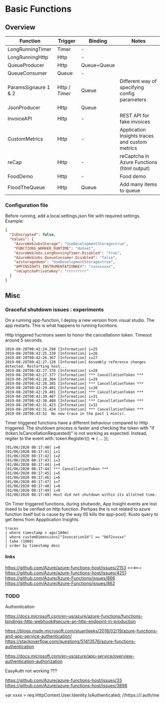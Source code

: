 ﻿# Basic Functions

## Overview

|Function|Trigger|Binding|Notes|
|-|-|-|-|
|LongRunningTimer|Timer|-|
|LongRunningHttp|Http|-|
|QueueProducer|Http|Queue+Queue|
|QueueConsumer|Queue|-|
|ParamsSignaure 1 & 2 | Http / Timer | Queue | Different way of specifying config parameters |
|JsonProducer|Http|Queue|
|InvoiceAPI|Http|-|REST API for fake invoices|
|CustomMetrics|Http|-|Application Insights traces and custom metrics|
|reCap | Http | - | reCaptcha in Azure Functions (html output) |
|FoodDemo | Http | - | Food demo |
|FloodTheQueue | Http | Queue | Add many items to queue |


### Configuration file
Before running, add a local.settings.json file with required settings.  
Example:
```json
{
  "IsEncrypted": false,
  "Values": {
    "AzureWebJobsStorage": "UseDevelopmentStorage=true",
    "FUNCTIONS_WORKER_RUNTIME": "dotnet",
    "AzureWebJobs.LongRunningTimer.Disabled": "true",
    "AzureWebJobs.QueueConsumer.Disabled": "false",
    "azstoragedemo": "UseDevelopmentStorage=true",
    "APPINSIGHTS_INSTRUMENTATIONKEY": "xxxxxxxxx",
    "reCaptchaPrivateKey": "rrrrrrrrr"
  }
}
```


## Misc

### Graceful shutdown issues : experiments

On a running app-function, I deploy a new version from visual studio. The app restarts. This is what happens to running fucntions.

Http triggered fucntions seem to honor the cancellationn token. Timeout around 5 seconds.

```
2019-08-28T00:42:24.298 [Information] i=25
2019-08-28T00:42:25.330 [Information] i=26
2019-08-28T00:42:26.367 [Information] i=27
2019-08-28T00:42:27.128 [Information] Assembly reference changes detected. Restarting host...
2019-08-28T00:42:27.376 [Information] i=28
2019-08-28T00:42:27.377 [Information] *** CancellationToken ***
2019-08-28T00:42:28.384 [Information] i=29
2019-08-28T00:42:28.385 [Information] *** CancellationToken ***
2019-08-28T00:42:29.401 [Information] i=30
2019-08-28T00:42:29.401 [Information] *** CancellationToken ***
2019-08-28T00:42:30.407 [Information] i=31
2019-08-28T00:42:30.408 [Information] *** CancellationToken ***
2019-08-28T00:42:31.423 [Information] i=32
2019-08-28T00:42:31.424 [Information] *** CancellationToken ***
2019-08-28T00:43:52  No new trace in the past 1 min(s).
```

Timer triggered functions have a different behaviour compared to Http triggered. The shutdown process is faster and checking the token with "if (token.IsCancellationRequested)" is not working as expected. Instead, regiter to the event with:
token.Register(() => { \... });

```
[01/06/2020 08:17:40] i=0
[01/06/2020 08:17:41] i=1
[01/06/2020 08:17:42] i=2
[01/06/2020 08:17:43] i=3
[01/06/2020 08:17:44] i=4
[01/06/2020 08:17:44] *** CancellationToken ***
[01/06/2020 08:17:45] i=5
[01/06/2020 08:17:46] i=6
[01/06/2020 08:17:47] i=7
[01/06/2020 08:17:48] i=8
[01/06/2020 08:17:49] i=9
[01/06/2020 08:17:49] Host did not shutdown within its allotted time.
```

On Timer triggered functions, during shutwodn, App Insight events are lost (need to be verified on http function. Perhpas the is not related to azure function itself but is cause by the way IIS kills the app-pool).
Kusto query to get items from Appplication Insights.

```
traces 
| where timestamp > ago(100m)
| where customDimensions["InvocationId"] == "b6f2xxxxx"
| take (1000)
| order by timestamp desc
```


#### links
https://github.com/Azure/azure-functions-host/issues/2153   <<<===  
https://github.com/Azure/azure-functions-host/issues/4251  
https://github.com/Azure/Azure-Functions/issues/866  
https://github.com/Azure/Azure-Functions/issues/862  


### TODO

Authentication  

https://docs.microsoft.com/en-us/azure/azure-functions/functions-bindings-http-webhook#secure-an-http-endpoint-in-production


https://blogs.msdn.microsoft.com/stuartleeks/2018/02/19/azure-functions-and-app-service-authentication/
https://stackoverflow.com/questions/51413576/azure-functions-authentication

https://docs.microsoft.com/en-us/azure/app-service/overview-authentication-authorization






EasyAuth not working ???

https://github.com/Azure/azure-functions-host/issues/33
https://github.com/Azure/azure-functions-host/issues/3898


   var xxxx = req.HttpContext.User.Identity.IsAuthenticated;
            //https://<my azure functions app url>/.auth/me


